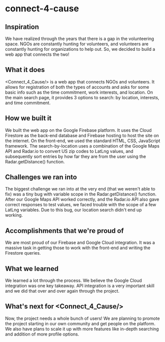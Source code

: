 # connect-4-cause

## Inspiration
We have realized through the years that there is a gap in the volunteering space. NGOs are constantly hunting for volunteers, and volunteers are constantly hunting for organizations to help out. So, we decided to build a web app that connects the two!

## What it does
<Connect_4_Cause/> is a web app that connects NGOs and volunteers. It allows for registration of both the types of accounts and asks for some basic info such as the time commitment, work interests, and location. On the main search page, it provides 3 options to search: by location, interests, and time commitment.

## How we built it
We built the web app on the Google Firebase platform. It uses the Cloud Firestore as the back-end database and Firebase hosting to host the site on the internet. On the front-end, we used the standard HTML, CSS, JavaScript framework. The search-by-location uses a combination of the Google Maps API and Radar.io to convert US zip codes to LatLng values, and subsequently sort entries by how far they are from the user using the Radar.getDistance() function.

## Challenges we ran into
The biggest challenge we ran into at the very end (that we weren't able to fix) was a tiny bug with variable scope in the Radar.getDistance() function. After our Google Maps API worked correctly, and the Radar.io API also gave correct responses to test values, we faced trouble with the scope of a few LatLng variables. Due to this bug, our location search didn't end up working.

## Accomplishments that we're proud of
We are most proud of our Firebase and Google Cloud integration. It was a massive task in getting those to work with the front-end and writing the Firestore queries.

## What we learned
We learned a lot through the process. We believe the Google Cloud integration was one key takeaway. API integration is a very important skill and we did that over and over again through the project.

## What's next for <Connect_4_Cause/>
Now, the project needs a whole bunch of users! We are planning to promote the project starting in our own community and get people on the platform. We also have plans to scale it up with more features like in-depth searching and addition of more profile options.
